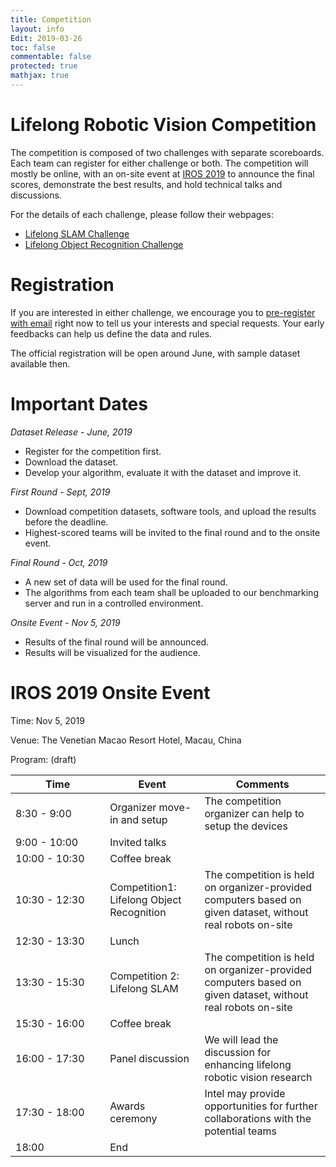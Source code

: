 ```yaml
---
title: Competition
layout: info
Edit: 2019-03-26
toc: false
commentable: false
protected: true
mathjax: true
---
```


# Lifelong Robotic Vision Competition

The competition is composed of two challenges with separate scoreboards. Each team can register for either challenge or both. The competition will mostly be online, with an on-site event at [IROS 2019](https://www.iros2019.org/) to announce the final scores, demonstrate the best results, and hold technical talks and discussions.

For the details of each challenge, please follow their webpages:

- [Lifelong SLAM Challenge]({{site.url}}{{site.baseurl}}/competition/SLAM.html)
- [Lifelong Object Recognition Challenge]({{site.url}}{{site.baseurl}}/competition/Object-Recognition.html)

# Registration

If you are interested in either challenge, we encourage you to [pre-register with email](mailto:xuesong.shi@intel.com,qi.she@intel.com?subject=Pre-register%20for%20Lifelong%20Robotic%20Vision%20Competition&Body=Dear%20Organizers,%0D%0A) right now to tell us your interests and special requests. Your early feedbacks can help us define the data and rules.

The official registration will be open around June, with sample dataset available then.

# Important Dates
*Dataset Release - June, 2019*
- Register for the competition first.
- Download the dataset.
- Develop your algorithm, evaluate it with the dataset and improve it.

*First Round - Sept, 2019*
- Download competition datasets, software tools, and upload the results before the deadline.
- Highest-scored teams will be invited to the final round and to the onsite event.

*Final Round - Oct, 2019*
- A new set of data will be used for the final round.
- The algorithms from each team shall be uploaded to our benchmarking server and run in a controlled environment.

*Onsite Event - Nov 5, 2019*
- Results of the final round will be announced.
- Results will be visualized for the audience.

# IROS 2019 Onsite Event

Time: Nov 5, 2019

Venue: The Venetian Macao Resort Hotel, Macau, China

Program: (draft)
<style>
table th:first-of-type {
    width: 30%;
}

table th:nth-of-type(2) {
    width: 30%;
}
</style>

| Time | Event | Comments |
|----- | ------ | ----- |
| 8:30 - 9:00 | Organizer move-in and setup | The competition organizer can help to setup the devices |
| 9:00 - 10:00 | Invited talks |  |
| 10:00 - 10:30 | Coffee break |  |
| 10:30 - 12:30 | Competition1: Lifelong Object Recognition | The competition is held on organizer-provided computers based on given dataset, without real robots on-site |
| 12:30 - 13:30 | Lunch |  |
| 13:30 - 15:30 | Competition 2: Lifelong SLAM | The competition is held on organizer-provided computers based on given dataset, without real robots on-site |
| 15:30 - 16:00 | Coffee break | |
| 16:00 - 17:30 | Panel discussion | We will lead the discussion for enhancing lifelong robotic vision research |
| 17:30 - 18:00 | Awards ceremony | Intel may provide opportunities for further collaborations with the potential teams |
| 18:00 | End |  |



